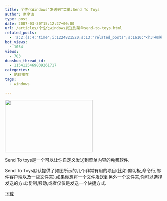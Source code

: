 ```yaml
---
title: 个性化Windows"发送到"菜单:Send To Toys
author: 摩摩诘
type: post
date: 2007-03-30T15:12:27+00:00
url: /articles/个性化windows发送到菜单send-to-toys.html
related_posts:
  - 'a:2:{s:4:"time";i:1224821520;s:13:"related_posts";s:1610:"<h3>相关日志</h3><ul class="related_post"><li><a href="http://www.digglife.cn/articles/clean-up-desktop-improve-productivity-2.html" title="彻底清空桌面,让启动程序更加高效Part.2">彻底清空桌面,让启动程序更加高效Part.2</a></li><li><a href="http://www.digglife.cn/articles/clean-up-desktop-improve-productivity-1.html" title="彻底清空桌面,让启动程序更加高效Part.1">彻底清空桌面,让启动程序更加高效Part.1</a></li><li><a href="http://www.digglife.cn/articles/five-windows-explorer-tweaks.html" title="5大Windows Explorer优化技巧">5大Windows Explorer优化技巧</a></li><li><a href="http://www.digglife.cn/articles/copy-and-paste-with-middle-click.html" title="使用鼠标中键快速进行复制粘贴">使用鼠标中键快速进行复制粘贴</a></li><li><a href="http://www.digglife.cn/articles/windows%e5%b0%8f%e6%8a%80%e5%b7%a7%e5%a6%82%e4%bd%95%e6%8a%8a%e5%ae%89%e5%85%a8%e6%a8%a1%e5%bc%8f%e9%80%89%e9%a1%b9%e5%8a%a0%e5%85%a5%e5%90%af%e5%8a%a8%e8%8f%9c%e5%8d%95.html" title="Windows小技巧:如何把安全模式选项加入启动菜单">Windows小技巧:如何把安全模式选项加入启动菜单</a></li><li><a href="http://www.digglife.cn/articles/10-tips-of-windows-xp-average-users-dont-know.html" title="10个你可能不知道的Windows XP小技巧">10个你可能不知道的Windows XP小技巧</a></li><li><a href="http://www.digglife.cn/articles/copy-error-message-box-to-clipboard.html" title="小技巧:如何复制Windows信息框文字到剪切板">小技巧:如何复制Windows信息框文字到剪切板</a></li></ul>";}'
bot_views:
  - 1054
views:
  - 783
duoshuo_thread_id:
  - 1154125469839261717
categories:
  - 酷软推荐
tags:
  - windows

---
```

</p> 

<a href="http://javabeta.yo2.cn/wp-content/uploads/3/379/2007/03/WindowsLiveWriter/WindowsSendToToys_14757/kaka%5B3%5D.png" atomicselection="true"><img style="border-top-width: 0px; border-left-width: 0px; border-bottom-width: 0px; border-right-width: 0px" height="169" src="https://www.digglife.net/qiniu/27/image/d3306cdc2b8b9e55a91e417795075146.png" width="280" border="0" /></a> 

Send To toys是一个可以让你自定义发送到菜单内容的免费软件. 

Send To Toys默认提供了如图所示的几个非常有用的项目(比如:剪切板,命令行,邮件客户端以及一些文件夹).如果你想将一个文件发送到另外一个文件夹,你可以选择发送的方式:复制,移动,或者仅仅是发送一个快捷方式. 

[下载][1]

 [1]: http://cz2.onlinedown.net/down/sendtotoys.zip
